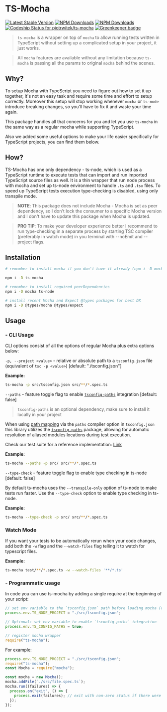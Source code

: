 # TS-Mocha

[![Latest Stable Version](https://img.shields.io/npm/v/ts-mocha.svg)](https://www.npmjs.com/package/ts-mocha)
[![NPM Downloads](https://img.shields.io/npm/dt/ts-mocha.svg)](https://www.npmjs.com/package/ts-mocha)
[![NPM Downloads](https://img.shields.io/npm/dm/ts-mocha.svg)](https://www.npmjs.com/package/ts-mocha)
[![Codeship Status for piotrwitek/ts-mocha](https://app.codeship.com/projects/cb8cc460-1719-0137-28fd-3a09a0997096/status?branch=master)](https://app.codeship.com/projects/328034)
[![Greenkeeper badge](https://badges.greenkeeper.io/piotrwitek/ts-mocha.svg)](https://greenkeeper.io/)

> `ts-mocha` is a wrapper on top of `mocha` to allow running tests written in TypeScript without setting up a complicated setup in your project, it just works.

> All `mocha` features are available without any limitation because `ts-mocha` is passing all the params to original `mocha` behind the scenes.

## Why?

To setup Mocha with TypeScript you need to figure out how to set it up together, it's not an easy task and require some time and effort to setup correctly. Moreover this setup will stop working whenever `mocha` or `ts-node` introduce breaking changes, so you'll have to fix it and waste your time again.

This package handles all that concerns for you and let you use `ts-mocha` in the same way as a regular mocha while supporting TypeScript.

Also we added some useful options to make your life easier specifically for TypeScript projects, you can find them below.

## How?

TS-Mocha has one only dependency - ts-node, which is used as a TypeScript runtime to execute tests that can import and run imported TypeScript source files as well. It is a thin wrapper that run node process with mocha and set up ts-node environment to handle `.ts` and `.tsx` files. To speed up TypeScript tests execution type-checking is disabled, using only transpile mode.

> **NOTE**: This package does not include Mocha - Mocha is set as peer dependency, so I don't lock the consumer to a specific Mocha version and I don't have to update this package when Mocha is updated.

> **PRO TIP**: To make your developer experience better I recommend to run type-checking in a separate process by starting TSC compiler (preferably in watch mode) in you terminal with --noEmit and --project flags.

## Installation

```bash
# remember to install mocha if you don't have it already (npm i -D mocha)

npm i -D ts-mocha

# remember to install required peerDependencies
npm i -D mocha ts-node

# install recent Mocha and Expect @types packages for best DX
npm i -D @types/mocha @types/expect
```

## Usage

### - CLI Usage

CLI options consist of all the options of regular Mocha plus extra options below:

`-p, --project <value>` - relative or absolute path to a `tsconfig.json` file (equivalent of `tsc -p <value>`) [default: "./tsconfig.json"]

**Example:**

```bash
ts-mocha -p src/tsconfig.json src/**/*.spec.ts
```

`--paths` - feature toggle flag to enable [`tsconfig-paths`](https://www.npmjs.com/package/tsconfig-paths) integration [default: false]

> `tsconfig-paths` is an optional dependency, make sure to install it locally in your project

When using [path mapping](https://www.typescriptlang.org/docs/handbook/module-resolution.html#path-mapping) via the `paths` compiler option in `tsconfig.json` this library utilizes the [`tsconfig-paths`](https://www.npmjs.com/package/tsconfig-paths) package, allowing for automatic resolution of aliased modules locations during test execution.

Check our test suite for a reference implementation: [Link](./test/paths/tsconfig.json)

**Example:**

```bash
ts-mocha --paths -p src/ src/**/*.spec.ts
```

`--type-check` - feature toggle flag to enable type checking in ts-node [default: false]

By default ts-mocha uses the `--transpile-only` option of ts-node to make tests run faster. Use the `--type-check` option to enable type checking in ts-node.

**Example:**

```bash
ts-mocha --type-check -p src/ src/**/*.spec.ts
```

### Watch Mode

If you want your tests to be automatically rerun when your code changes, add both the `-w` flag and the `--watch-files` flag telling it to watch for typescript files.

**Example:**

```bash
ts-mocha test/**/*.spec.ts -w --watch-files '**/*.ts'
```

### - Programmatic usage

In code you can use ts-mocha by adding a single require at the beginning of your script:

```javascript
// set env variable to the `tsconfig.json` path before loading mocha (default: './tsconfig.json')
process.env.TS_NODE_PROJECT = "./src/tsconfig.json";

// Optional: set env variable to enable `tsconfig-paths` integration
process.env.TS_CONFIG_PATHS = true;

// register mocha wrapper
require("ts-mocha");
```

For example:

```javascript
process.env.TS_NODE_PROJECT = "./src/tsconfig.json";
require("ts-mocha");
const Mocha = require("mocha");

const mocha = new Mocha();
mocha.addFile(`./src/file.spec.ts`);
mocha.run((failures) => {
  process.on("exit", () => {
    process.exit(failures); // exit with non-zero status if there were failures
  });
});
```
